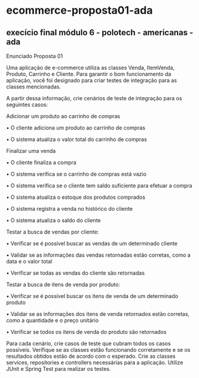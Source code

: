 # ecommerce-proposta01-ada
## execício final módulo 6 - polotech - americanas -ada

Enunciado
Proposta 01

Uma aplicação de e-commerce utiliza as classes Venda, ItemVenda, Produto, Carrinho e Cliente. Para garantir o bom funcionamento da aplicação, você foi designado para criar testes de integração para as classes mencionadas.

A partir dessa informação, crie cenários de teste de integração para os seguintes casos:

Adicionar um produto ao carrinho de compras

• O cliente adiciona um produto ao carrinho de compras

• O sistema atualiza o valor total do carrinho de compras

Finalizar uma venda

• O cliente finaliza a compra

• O sistema verifica se o carrinho de compras está vazio

• O sistema verifica se o cliente tem saldo suficiente para efetuar a compra

• O sistema atualiza o estoque dos produtos comprados

• O sistema registra a venda no histórico do cliente

• O sistema atualiza o saldo do cliente

Testar a busca de vendas por cliente:

• Verificar se é possível buscar as vendas de um determinado cliente

• Validar se as informações das vendas retornadas estão corretas, como a data e o valor total

• Verificar se todas as vendas do cliente são retornadas

Testar a busca de itens de venda por produto:

• Verificar se é possível buscar os itens de venda de um determinado produto

• Validar se as informações dos itens de venda retornados estão corretas, como a quantidade e o preço unitário

• Verificar se todos os itens de venda do produto são retornados

Para cada cenário, crie casos de teste que cubram todos os casos possíveis. Verifique se as classes estão funcionando corretamente e se os resultados obtidos estão de acordo com o esperado. Crie as classes services, repositories e controllers necessárias para a aplicação. Utilize JUnit e Spring Test para realizar os testes.
